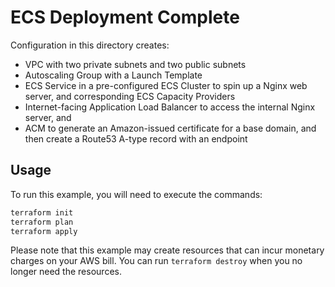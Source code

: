 # ECS Deployment Complete

Configuration in this directory creates:

- VPC with two private subnets and two public subnets
- Autoscaling Group with a Launch Template
- ECS Service in a pre-configured ECS Cluster to spin up a Nginx web server, and corresponding ECS Capacity Providers
- Internet-facing Application Load Balancer to access the internal Nginx server, and
- ACM to generate an Amazon-issued certificate for a base domain, and then create a Route53 A-type record with an endpoint

## Usage

To run this example, you will need to execute the commands:

```bash
terraform init
terraform plan
terraform apply
```

Please note that this example may create resources that can incur monetary charges on your AWS bill. You can run `terraform destroy` when you no longer need the resources.
